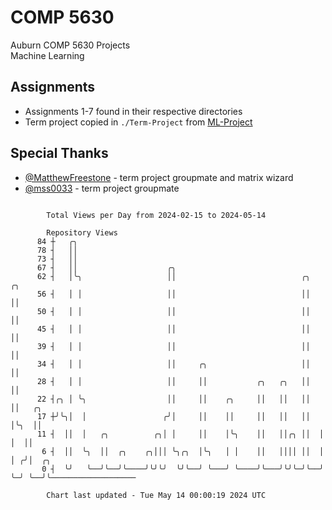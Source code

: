 # COMP 5630
Auburn COMP 5630 Projects  
Machine Learning

## Assignments
- Assignments 1-7 found in their respective directories
- Term project copied in `./Term-Project` from [ML-Project](https://github.com/wumphlett/ML-Project)

## Special Thanks
- [@MatthewFreestone](https://github.com/MatthewFreestone) - term project groupmate and matrix wizard
- [@mss0033](https://github.com/mss0033) - term project groupmate

```

        Total Views per Day from 2024-02-15 to 2024-05-14

        Repository Views
      84 ┼   ╭╮
      78 ┤   ││
      73 ┤   ││
      67 ┤   ││                    ╭╮
      62 ┤   │╰╮                   ││                            ╭╮  ╭╮
      56 ┤   │ │                   ││                            ││  ││
      50 ┤   │ │                   ││                            ││  ││
      45 ┤   │ │                   ││                            ││  ││
      39 ┤   │ │                   ││                            ││  ││
      34 ┤   │ │                   ││     ╭╮                     ││  ││
      28 ┤   │ │                   ││     ││           ╭╮   ╭╮   ││  ││
      22 ┤╭╮ │ ╰╮                  ││     ││    ╭╮     ││   ││   ││  ││   ╭╮
      17 ┼╯╰╮│  │                 ╭╯│     ││    ││     ││   ││   ││  │╰╮  ││
      11 ┤  ││  │   ╭╮          ╭╮│ │     ││    │╰╮    ││   ││╭╮ ││  │ │  ││
       6 ┤  ││  ╰╮  ││  ╭╮    ╭╮│││ ╰╮╭╮  │╰╮   │ │    ││   ││││ ││  │ │ ╭╯│  ╭╮
       0 ┤  ╰╯   ╰──╯╰──╯╰────╯╰╯╰╯  ╰╯╰──╯ ╰───╯ ╰────╯╰───╯╰╯╰─╯╰──╯ ╰─╯ ╰──╯╰───────────────────

        Chart last updated - Tue May 14 00:00:19 2024 UTC
        
```

